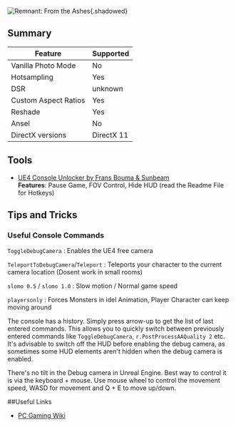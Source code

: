 ![Remnant: From the Ashes](Images\codevein_header.png "Shot by ItsYFP"){.shadowed}

## Summary

Feature | Supported
--|--
Vanilla Photo Mode | No
Hotsampling | Yes
DSR | unknown
Custom Aspect Ratios | Yes
Reshade | Yes 
Ansel | No
DirectX versions | DirectX 11
 
## Tools

* [UE4 Console Unlocker by Frans Bouma & Sunbeam](../GeneralGuides/universal_ue4_consoleunlocker.htm)  
**Features**: Pause Game, FOV Control, Hide HUD (read the Readme File for Hotkeys) 


## Tips and Tricks

### Useful Console Commands

`ToggleDebugCamera`
:	Enables the UE4 free camera

`TeleportToDebugCamera`/`Teleport`
:	Teleports your character to the current camera location (Dosent work in small rooms)

`slomo 0.5` / `slomo 1.0`
:	Slow motion / Normal game speed

`playersonly`
:	Forces Monsters in idel Animation, Player Character can keep moving around

The console has a history. Simply press arrow-up to get the list of last entered commands. This allows you to quickly switch between previously entered commands like `ToggleDebugCamera`, `r.PostProcessAAQuality 2` etc. It's advisable to switch off the HUD before enabling the debug camera, as sometimes some HUD elements aren't hidden when the debug camera is enabled.

There's no tilt in the Debug camera in Unreal Engine. Best way to control it is via the keyboard + mouse. Use mouse wheel to control the movement speed, WASD for movement and Q + E to move up/down.

##Useful Links

* [PC Gaming Wiki](https://pcgamingwiki.com/wiki/Code_Vein)
